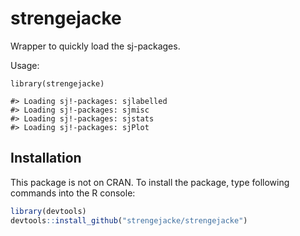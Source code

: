 # strengejacke
Wrapper to quickly load the sj-packages.

Usage:
```
library(strengejacke)

#> Loading sj!-packages: sjlabelled
#> Loading sj!-packages: sjmisc
#> Loading sj!-packages: sjstats
#> Loading sj!-packages: sjPlot
```

## Installation

This package is not on CRAN. To install the package, type following commands into the R console:

```r
library(devtools)
devtools::install_github("strengejacke/strengejacke")
```
